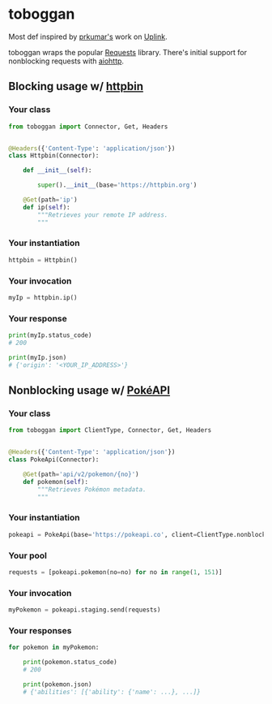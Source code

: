 # toboggan

Most def inspired by [prkumar's](https://github.com/prkumar) work on [Uplink](https://github.com/prkumar/uplink).

toboggan wraps the popular [Requests](https://github.com/psf/requests) library.  There's initial support for nonblocking requests with [aiohttp](https://github.com/aio-libs/aiohttp).

## Blocking usage w/ [httpbin](https://github.com/postmanlabs/httpbin)

### Your class

``` python
from toboggan import Connector, Get, Headers


@Headers({'Content-Type': 'application/json'})
class Httpbin(Connector):

	def __init__(self):

		super().__init__(base='https://httpbin.org')

	@Get(path='ip')
	def ip(self):
		"""Retrieves your remote IP address.
		"""
```

### Your instantiation

``` python
httpbin = Httpbin()
```

### Your invocation

``` python
myIp = httpbin.ip()
```

### Your response

``` python
print(myIp.status_code)
# 200

print(myIp.json)
# {'origin': '<YOUR_IP_ADDRESS>'}
```

## Nonblocking usage w/ [PokéAPI](https://pokeapi.co/)

### Your class

``` python
from toboggan import ClientType, Connector, Get, Headers


@Headers({'Content-Type': 'application/json'})
class PokeApi(Connector):

	@Get(path='api/v2/pokemon/{no}')
	def pokemon(self):
		"""Retrieves Pokémon metadata.
		"""
```

### Your instantiation

``` python
pokeapi = PokeApi(base='https://pokeapi.co', client=ClientType.nonblock)
```

### Your pool

``` python
requests = [pokeapi.pokemon(no=no) for no in range(1, 151)]
```

### Your invocation

``` python
myPokemon = pokeapi.staging.send(requests)
```

### Your responses

``` python
for pokemon in myPokemon:

	print(pokemon.status_code)
	# 200

	print(pokemon.json)
	# {'abilities': [{'ability': {'name': ...}, ...]}
```